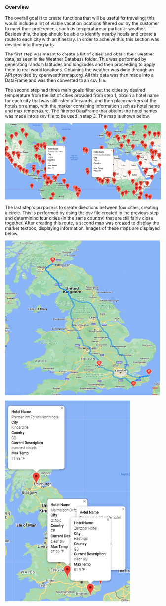 ### Overview

The overall goal is to create functions that will be useful for traveling; this would include a list of viable vacation locations filtered out by the customer to meet their preferences, such as temperature or particular weather. Besides this, the app should be able to identify nearby hotels and create a route to each city with an itinerary. In order to acheive this, this section was devided into three parts.


The first step was meant to create a list of cities and obtain their weather data, as seen in the Weather Database folder. This was performed by generating random latitudes and longitudes and then proceeding to apply them to real world locations. Obtaining the weather was done through an API provided by openweathermap.org. All this data was then made into a DataFrame and was then converted to an csv file.


The second step had three main goals: filter out the cities by desired temperature from the list of cities provided from step 1, obtain a hotel name for each city that was still listed afterwards, and then place markers of the hotels on a map, with the marker containing information such as hotel name and max temperature. The filtered DataFrame that obtains the hotel names was made into a csv file to be used in step 3. The map is shown below.

![WeatherPy vacation map](/Vacation_Search/WeatherPy_vacation_map.png)

The last step's purpose is to create directions between four cities, creating a circle. This is performed by using the csv file created in the previous step and determining four cities (in the same country) that are still fairly close together. After creating this route, a second map was created to display the marker textbox, displaying information. Images of these maps are displayed below.


<img src="https://github.com/arosas17/World_Weather_Analysis/blob/main/Vacation_Itinerary/WeatherPy_travel_map.png" data-canonical-src="https://gyazo.com/eb5c5741b6a9a16c692170a41a49c858.png" width="500" height="500" />

![WeatherPy travel map markers](/Vacation_Itinerary/WeatherPy_travel_map_markers.png)
